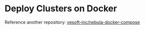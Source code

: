# Deploy Clusters on Docker

Reference another repository: [vesoft-inc/nebula-docker-compose](https://github.com/vesoft-inc/nebula-docker-compose)

<!--
This article describes how to deploy a multi-node Nebula cluster on Docker.

**_Note_:** This is for testing only. DO NOT USE in production.

## Preparation

### Install Docker

Before you start, make sure that you have installed the latest version of [Docker](https://docs.docker.com/).

### Pull Docker Image

Pull the latest image of nebula from [Docker Hub](https://hub.docker.com/r/vesoft/nebula-graph/tags) using the following command

```bash
$docker pull vesoft/nebula-graph:nightly

Pulling from vesoft/nebula-graph
d8d02d457314: Pull complete
f7022daf2b4f: Pull complete
106b632a856a: Pull complete
Digest: sha256:313214ca1a4482183a0352450639d6dd79d77c56143654c57674c06131d00a47
Status: Downloaded newer image for vesoft/nebula-graph:nightly
```

## Multi Nodes Deployment

### Check The IP of Each Container

After the image is pulled completely, start three containers using the following command

```bash
$docker run -it vesoft/nebula-graph:nightly /bin/bash
```

View their processes using the following command

```bash
$docker ps

CONTAINER ID        IMAGE                         COMMAND             CREATED             STATUS              PORTS               NAMES
c2134fd5ccc3        vesoft/nebula-graph:nightly   "/bin/bash"         5 minutes ago       Up 5 minutes                            thirsty_grothendieck
1d7a441d4f40        vesoft/nebula-graph:nightly   "/bin/bash"         5 minutes ago       Up 5 minutes                            elastic_feistel
591e2f6f48e2        vesoft/nebula-graph:nightly   "/bin/bash"         7 minutes ago       Up 7 minutes                            sad_chaum
```

Use the following command to check the IP address of each docker process:

```bash
$docker inspect {container ID} | grep IPAddress
```

```bash
$docker inspect c2134fd5ccc3 | grep IPAddress

            "SecondaryIPAddresses": null,
            "IPAddress": "172.17.0.4",
                    "IPAddress": "172.17.0.4",
$docker inspect 1d7a441d4f40 | grep IPAddress

            "SecondaryIPAddresses": null,
            "IPAddress": "172.17.0.3",
                    "IPAddress": "172.17.0.3",
$docker inspect 591e2f6f48e2 | grep IPAddress

            "SecondaryIPAddresses": null,
            "IPAddress": "172.17.0.2",
                    "IPAddress": "172.17.0.2",
```

Therefore, this article will deploy Nebula cluster on three hosts as follows:

```plain
172.17.0.2 # cluster-2: metad/storaged/graphd
172.17.0.3 # cluster-3: metad/storaged/graphd
172.17.0.4 # cluster-4: metad/storaged/graphd
```

**_Note_:** In production, please choose deployment method based on your actual conditions. This is for testing only.

## Configuration

All the configuration files of Nebula are located in `/usr/local/nebula/etc`, and three default configuration files are provided there. Edit them separately:

First configuration file: **nebula-metad.conf**

Metad ensures high availability through the raft protocol. So you need to configure the ip and port deployed for each metad service. You need to configure `meta_server_addrs` and `local_ip` and leave other parameters with the default values. Consider cluster-2 configuration as example:

```plain
# Peers
--meta_server_addrs=172.17.0.2:45500,172.17.0.3:45500,172.17.0.4:45500
# Local ip
--local_ip=172.17.0.2
# Meta daemon listening port
--port=45500
```

Second configuration file: **Nebula-graphd.conf**

Graphd needs to obtain the Schema data from metad when running, so metad's IP address and port `meta_server_addrs` must be specified in configuration, other parameters can use the default values. Consider cluster-2 configuration as example:

```plain
# Meta Server Address
--meta_server_addrs=172.17.0.2:45500,172.17.0.3:45500,172.17.0.4:45500
```

Third configuration file: **Nebula-storaged.conf**

Storaged also uses the raft protocol to ensure high availability and communicates with metad during data migration. Therefore, you need to configure the address and port `meta_server_addrs` of metad and the `local_ip`, which can be obtained by its peers through metad. Consider cluster-2 configuration as example:

```plain
# Meta server address
--meta_server_addrs=172.17.0.2:45500,172.17.0.3:45500,172.17.0.4:45500
# Local ip
--local_ip=172.17.0.2
# Storage daemon listening port
--port=44500
```

Repeat the above steps to configure cluster-3 and cluster-4. A total of 9 files must be configured.

## Run Clusters

Restart the service after the cluster configuration is complete:

```bash
$/usr/local/nebula/scripts/nebula.service stop all

[INFO] Stopping nebula-metad...
[INFO] Done
[INFO] Stopping nebula-graphd...
[INFO] Done
[INFO] Stopping nebula-storaged...
[INFO] Done

$/usr/local/nebula/scripts/nebula.service start all

[INFO] Starting nebula-metad...
[INFO] Done
[INFO] Starting nebula-graphd...
[INFO] Done
[INFO] Starting nebula-storaged...
[INFO] Done
```

Repeat the above command to restart cluster-3 and cluster-4.

## Test Clusters

Now use the console to log on to one of the clusters and run the following command

```bash
$/usr/local/nebula/bin/nebula -u user -p password --addr 172.17.0.2 --port 3699

Welcome to Nebula Graph (Version 5f656b5)

(user@172.17.0.2) [(none)]> show hosts

=============================================================================================
| Ip         | Port  | Status | Leader count | Leader distribution | Partition distribution |
=============================================================================================
| 127.17.0.2 | 44500 | online | 1            | space 1: 1          | space 1: 1             |
---------------------------------------------------------------------------------------------
| 172.17.0.3 | 44500 | online | 1            | space 1: 1          | space 1: 1             |
---------------------------------------------------------------------------------------------
| 172.17.0.4 | 44500 | online | 0            |                     | space 1: 1             |
---------------------------------------------------------------------------------------------
```

The three shown hosts indicate that the clusters are successfully deployed.

```ngql
$a=GO FROM 201 OVER like yield like._dst as id; GO FROM $a.id OVER select YIELD $^.student.name AS Student, $$.course.name AS Course, select.grade AS Grade

=============================
| Student | Course  | Grade |
=============================
| Monica  | Math    | 5     |
-----------------------------
| Monica  | English | 3     |
-----------------------------
| Jane    | English | 3     |
-----------------------------
```

Stop the storage process of cluster-4:

```bash
$/usr/local/nebula/scripts/nebula.service stop storaged
```

Check the status of the process to confirm the process is successfully stopped:

```bash
$ /usr/local/nebula/scripts/nebula.service status storaged
[INFO] nebula-storaged: Exited
```

Log on to cluster-2 and check hosts using command `SHOW HOSTS`:

```ngql
> SHOW HOSTS

=============================================================================================
| Ip         | Port  | Status | Leader count | Leader distribution | Partition distribution |
=============================================================================================
| 127.17.0.2 | 44500 | online | 1            | space 1: 1          | space 1: 1             |
---------------------------------------------------------------------------------------------
| 172.17.0.3 | 44500 | online | 1            | space 1: 1          | space 1: 1             |
---------------------------------------------------------------------------------------------
| 172.17.0.4 | 44500 | offline | 0            |                     | space 1: 1             |
---------------------------------------------------------------------------------------------
```

At this time the status of cluster-4 is offline, indicating it has been stopped successfully.

**_Note:_** The status of 172.17.0.4 will be online due to the 10 minutes default value of `expired_threshold_sec`. You can change it in `nebula-metad.conf` and change `heartbeat_interval_secs` in `nebula-storaged.conf`. Data can only be read when most of the replicas are available.

Test whether the data is readable with one storage killed:

```ngql
$a=GO FROM 201 OVER like yield like._dst as id; GO FROM $a.id OVER select YIELD $^.student.name AS Student, $$.course.name AS Course, select.grade AS Grade

=============================
| Student | Course  | Grade |
=============================
| Monica  | Math    | 5     |
-----------------------------
| Monica  | English | 3     |
-----------------------------
| Jane    | English | 3     |
-----------------------------
```

The returned data is the same as above, indicating that the deployment is successful.

## Custom Configuration File

Nebula supports loading advanced parameters by specifying configuration files for performance tuning.
<!-- Please refer [Configuration Properties](https://github.com/vesoft-inc/nebula/blob/master/docs/manual-CN/deploy-cluster.md#%E9%85%8D%E7%BD%AE%E5%BC%95%E7%94%A8) for detail. -->
